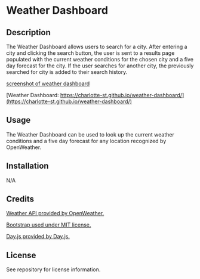 # Weather Dashboard

## Description

The Weather Dashboard allows users to search for a city. After entering a city and clicking the search button, the user is sent to a results page populated with the current weather conditions for the chosen city and a five day forecast for the city. If the user searches for another city, the previously searched for city is added to their search history. 


[screenshot of weather dashboard](/Assets/weather-dashboard.png)

[Weather Dashboard: https://charlotte-st.github.io/weather-dashboard/](https://charlotte-st.github.io/weather-dashboard/)


## Usage

The Weather Dashboard can be used to look up the current weather conditions and a five day forecast for any location recognized by OpenWeather.

## Installation

N/A

## Credits

[Weather API provided by OpenWeather.](https://openweathermap.org)

[Bootstrap used under MIT license.](https://getbootstrap.com/)

[Day.js provided by Day.js.](https://day.js.org/)

## License

See repository for license information.